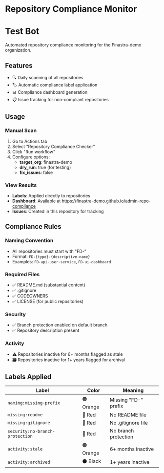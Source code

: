 # Repository Compliance Monitor
# Test Bot 
Automated repository compliance monitoring for the Finastra-demo organization.

## Features
- 🔍 Daily scanning of all repositories
- 🏷️ Automatic compliance label application
- 📊 Compliance dashboard generation
- 📋 Issue tracking for non-compliant repositories

## Usage

### Manual Scan
1. Go to Actions tab
2. Select "Repository Compliance Checker"
3. Click "Run workflow"
4. Configure options:
   - **target_org**: finastra-demo
   - **dry_run**: true (for testing)
   - **fix_issues**: false

### View Results
- **Labels**: Applied directly to repositories
- **Dashboard**: Available at https://finastra-demo.github.io/admin-repo-compliance
- **Issues**: Created in this repository for tracking

## Compliance Rules

### Naming Convention
- All repositories must start with "FD-"
- Format: `FD-{type}-{descriptive-name}`
- Examples: `FD-api-user-service`, `FD-ui-dashboard`

### Required Files
- ✅ README.md (substantial content)
- ✅ .gitignore
- ✅ CODEOWNERS
- ✅ LICENSE (for public repositories)

### Security
- ✅ Branch protection enabled on default branch
- ✅ Repository description present

### Activity
- ⚠️ Repositories inactive for 6+ months flagged as stale
- 🗃️ Repositories inactive for 1+ years flagged for archival

## Labels Applied

| Label | Color | Meaning |
|-------|-------|---------|
| `naming:missing-prefix` | 🟠 Orange | Missing "FD-" prefix |
| `missing:readme` | 🔴 Red | No README file |
| `missing:gitignore` | 🔴 Red | No .gitignore file |
| `security:no-branch-protection` | 🔴 Red | No branch protection |
| `activity:stale` | 🟠 Orange | 6+ months inactive |
| `activity:archived` | ⚫ Black | 1+ years inactive |

